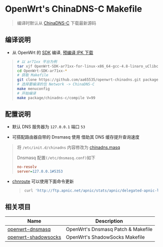 OpenWrt's ChinaDNS-C Makefile
===

 > 编译时默认从 [ChinaDNS-C][1] 下载最新源码

编译说明
---

 - 从 OpenWrt 的 [SDK][S] 编译, [预编译 IPK 下载][2]

 > ```bash
 > # 以 ar71xx 平台为例
 > tar xjf OpenWrt-SDK-ar71xx-for-linux-x86_64-gcc-4.8-linaro_uClibc-0.9.33.2.tar.bz2
 > cd OpenWrt-SDK-ar71xx-*
 > # 获取 Makefile
 > git clone https://github.com/aa65535/openwrt-chinadns.git package/chinadns-c
 > # 选择要编译的包 Network -> ChinaDNS-C
 > make menuconfig
 > # 开始编译
 > make package/chinadns-c/compile V=99
 > ```

配置说明
---

 - 默认 DNS 服务器为 `127.0.0.1` 端口 `53`

 - 可搭配路由器自带的 Dnsmasq 使用 借助其 DNS 缓存提升查询速度

 > 将 `/etc/init.d/chinadns` 内容修改为 [chinadns.masq][3]
 >
 > Dnsmasq 配置`(/etc/dnsmasq.conf)`如下
 > ```cfg
 > no-resolv
 > server=127.0.0.1#5353
 > ```

 - [chnroute][4] 可以使用下面命令更新
    > ```bash
    > curl 'http://ftp.apnic.net/apnic/stats/apnic/delegated-apnic-latest' | awk -F\| '/CN\|ipv4/ { printf("%s/%d\n", $4, 32-log($5)/log(2)) }' > /etc/chinadns_chnroute.txt
    > ```

相关项目
---

 Name                     | Description
 -------------------------|-----------------------------------
 [openwrt-dnsmasq][6]     | OpenWrt's Dnsmasq Patch & Makefile
 [openwrt-shadowsocks][7] | OpenWrt's ShadowSocks Makefile


  [1]: https://github.com/clowwindy/ChinaDNS-C
  [2]: https://sourceforge.net/projects/openwrt-dist/files/chinadns-c/
  [3]: https://github.com/aa65535/openwrt-chinadns/blob/master/files/chinadns.masq
  [4]: https://github.com/aa65535/openwrt-chinadns/blob/master/files/chinadns.route
  [5]: https://github.com/aa65535/openwrt-chinadns
  [6]: https://github.com/aa65535/openwrt-dnsmasq
  [7]: https://github.com/aa65535/openwrt-shadowsocks
  [S]: http://downloads.openwrt.org/snapshots/trunk/
